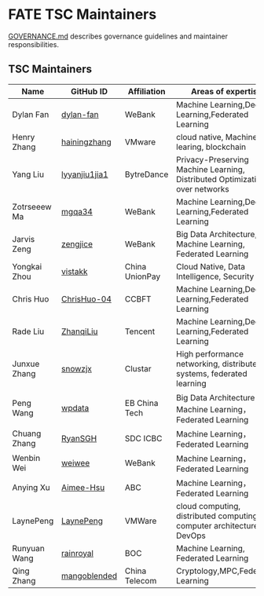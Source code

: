 # FATE TSC Maintainers #

[GOVERNANCE.md](./GOVERNANCE.md) describes governance guidelines and maintainer
responsibilities.

## TSC Maintainers ##
| Name | GitHub ID                                        | Affiliation	   |      Areas of expertise                                      |
| ---------------------------- | ------------------------------------------------ | --------------- | ------------------------------------------------------------ | 
| Dylan Fan              | [dylan-fan](https://github.com/dylan-fan)        |   WeBank        | Machine Learning,Deep Learning,Federated Learning            |
| Henry Zhang            | [hainingzhang](https://github.com/hainingzhang ) |   VMware        | cloud native, Machine learing, blockchain                    | 
| Yang Liu             | [lyyanjiu1jia1](https://github.com/lyyanjiu1jia1)  |   BytreDance       | Privacy-Preserving Machine Learning, Distributed Optimization over networks           | 
| Zotrseeew Ma    | [mgqa34](https://github.com/mgqa34)              |   WeBank        |  Machine Learning,Deep Learning,Federated Learning           | 
| Jarvis Zeng     | [zengjice](https://github.com/zengjice)          |   WeBank        | Big Data Architecture, Machine Learning, Federated Learning  | 
| Yongkai Zhou     |  [vistakk](https://github.com/vistakk)          |   China UnionPay | Cloud Native, Data Intelligence, Security  | 
| Chris Huo        |  [ChrisHuo-04](https://github.com/ChrisHuo-04)  |   CCBFT | Machine Learning,Deep Learning,Federated Learning  | 
| Rade Liu | [ZhanqiLiu](https://github.com/ZhanqiLiu) | Tencent | Machine Learning,Deep Learning,Federated Learning|
| Junxue Zhang | [snowzjx](https://github.com/snowzjx) | Clustar | High performance networking, distributed systems, federated learning |
| Peng Wang | [wpdata](https://github.com/wpdata) | EB China Tech | Big Data Architecture，Machine Learning，Federated Learning |
| Chuang Zhang | [RyanSGH](https://github.com/RyanSGH) | SDC ICBC| Machine Learning，Federated Learning|
| Wenbin Wei | [weiwee](https://github.com/weiwee) | WeBank| Machine Learning，Federated Learning|
| Anying Xu| [Aimee-Hsu](https://github.com/Aimee-Hsu) | ABC| Machine Learning，Federated Learning|
| LaynePeng | [LaynePeng](https://github.com/LaynePeng) | VMWare|cloud computing, distributed computing, computer architecture, DevOps|
| Runyuan Wang | [rainroyal](https://github.com/rainroyal) | BOC| Machine Learning, Federated Learning|
| Qing Zhang | [mangoblended](https://github.com/mangoblended) | China Telecom| Cryptology,MPC,Federated Learning|



